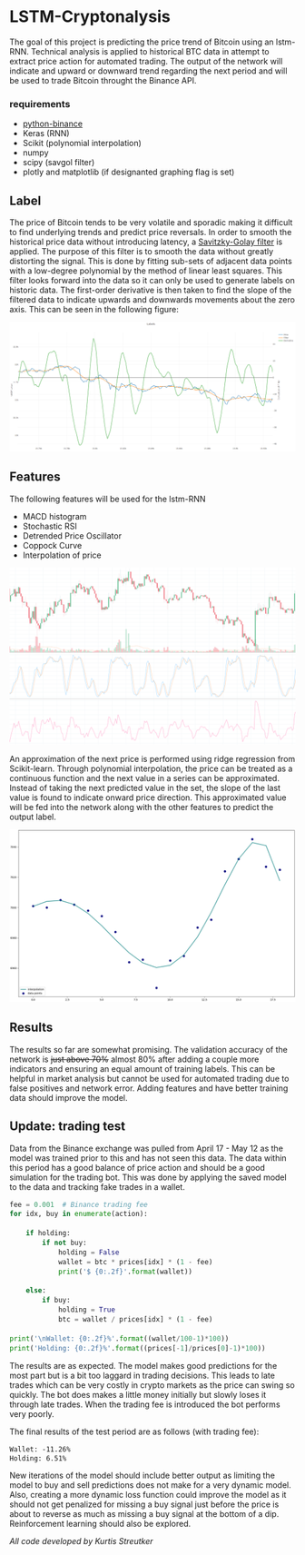 # LSTM-Cryptonalysis
The goal of this project is predicting the price trend of Bitcoin using an lstm-RNN. Technical analysis is applied to historical BTC data in attempt to extract price action for automated trading. The output of the network will indicate and upward or downward trend regarding the next period and will be used to trade Bitcoin throught the Binance API.

### requirements
* [python-binance](https://github.com/sammchardy/python-binance)
* Keras (RNN)
* Scikit (polynomial interpolation)
* numpy
* scipy (savgol filter)
* plotly and matplotlib (if designanted graphing flag is set)

## Label
The price of Bitcoin tends to be very volatile and sporadic making it difficult to find underlying trends and predict price reversals. In order to smooth the historical price data without introducing latency, a [Savitzky-Golay filter](https://docs.scipy.org/doc/scipy-0.16.1/reference/generated/scipy.signal.savgol_filter.html) is applied. The purpose of this filter is to smooth the data without greatly distorting the signal. This is done by fitting sub-sets of adjacent data points with a low-degree polynomial by the method of linear least squares. This filter looks forward into the data so it can only be used to generate labels on historic data. The first-order derivative is then taken to find the slope of the filtered data to indicate upwards and downwards movements about the zero axis. This can be seen in the following figure:    
     
![alt text](docs/label_snip.PNG)
    
## Features
The following features will be used for the lstm-RNN

* MACD histogram
* Stochastic RSI
* Detrended Price Oscillator
* Coppock Curve
* Interpolation of price
    
![alt text](docs/ta_analysis.PNG)   

An approximation of the next price is performed using ridge regression from Scikit-learn. Through polynomial interpolation, the price can be treated as a continuous function and the next value in a series can be approximated. Instead of taking the next predicted value in the set, the slope of the last value is found to indicate onward price direction. This approximated value will be fed into the network along with the other features to predict the output label.

![alt text](docs/poly_interpolation.png)


## Results
The results so far are somewhat promising. The validation accuracy of the network is ~~just above 70%~~ almost 80% after adding a couple more indicators and ensuring an equal amount of training labels. This can be helpful in market analysis but cannot be used for automated trading due to false positives and network error. Adding features and have better training data should improve the model.

## Update: trading test
Data from the Binance exchange was pulled from April 17 - May 12 as the model was trained prior to this and has not seen this data. The data within this period has a good balance of price action and should be a good simulation for the trading bot. This was done by applying the saved model to the data and tracking fake trades in a wallet. 

```python
fee = 0.001  # Binance trading fee
for idx, buy in enumerate(action):

    if holding:
        if not buy:
            holding = False
            wallet = btc * prices[idx] * (1 - fee)
            print('$ {0:.2f}'.format(wallet))
    
    else:
        if buy:
            holding = True
            btc = wallet / prices[idx] * (1 - fee)

print('\nWallet: {0:.2f}%'.format((wallet/100-1)*100))
print('Holding: {0:.2f}%'.format((prices[-1]/prices[0]-1)*100))
```
The results are as expected. The model makes good predictions for the most part but is a bit too laggard in trading decisions. This leads to late trades which can be very costly in crypto markets as the price can swing so quickly. The bot does makes a little money initially but slowly loses it through late trades. When the trading fee is introduced the bot performs very poorly.

The final results of the test period are as follows (with trading fee):
```
Wallet: -11.26%
Holding: 6.51%
```

New iterations of the model should include better output as limiting the model to buy and sell predictions does not make for a very dynamic model. Also, creating a more dynamic loss function could improve the model as it should not get penalized for missing a buy signal just before the price is about to reverse as much as missing a buy signal at the bottom of a dip. Reinforcement learning should also be explored.

*All code developed by Kurtis Streutker*
   